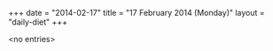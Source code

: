 +++
date = "2014-02-17"
title = "17 February 2014 (Monday)"
layout = "daily-diet"
+++


\<no entries\>

